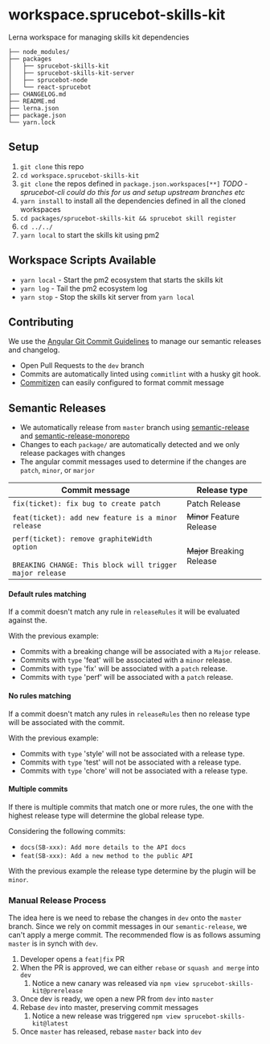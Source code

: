 # workspace.sprucebot-skills-kit
Lerna workspace for managing skills kit dependencies

```
├── node_modules/
├── packages
│   ├── sprucebot-skills-kit
│   ├── sprucebot-skills-kit-server
│   ├── sprucebot-node
│   └── react-sprucebot
├── CHANGELOG.md
├── README.md
├── lerna.json
├── package.json
└── yarn.lock
```

## Setup
1. `git clone` this repo
1. `cd workspace.sprucebot-skills-kit`
1. `git clone` the repos defined in `package.json.workspaces[**]` *TODO - sprucebot-cli could do this for us and setup upstream branches etc*
1. `yarn install` to install all the dependencies defined in all the cloned workspaces
1. `cd packages/sprucebot-skills-kit && sprucebot skill register`
1. `cd ../../`
1. `yarn local` to start the skills kit using pm2

## Workspace Scripts Available
* `yarn local` - Start the pm2 ecosystem that starts the skills kit
* `yarn log` - Tail the pm2 ecosystem log
* `yarn stop` - Stop the skills kit server from `yarn local`

## Contributing
We use the [Angular Git Commit Guidelines](https://github.com/angular/angular.js/blob/master/DEVELOPERS.md#-git-commit-guidelines) to manage our semantic releases and changelog.
* Open Pull Requests to the `dev` branch
* Commits are automatically linted using `commitlint` with a husky git hook.
* [Commitizen](https://www.npmjs.com/package/commitizen) can easily configured to format commit message

## Semantic Releases
* We automatically release from `master` branch using [semantic-release](https://github.com/semantic-release/semantic-release) and [semantic-release-monorepo](https://github.com/Updater/semantic-release-monorepo)
* Changes to each `package/` are automatically detected and we only release packages with changes
* The angular commit messages used to determine if the changes are `patch`, `minor`, or `marjor`

| Commit message                                                                                                                                                                                   | Release type               |
|--------------------------------------------------------------------------------------------------------------------------------------------------------------------------------------------------|----------------------------|
| `fix(ticket): fix bug to create patch`                                                                                                                             | Patch Release              |
| `feat(ticket): add new feature is a minor release`                                                                                                                                                       | ~~Minor~~ Feature Release  |
| `perf(ticket): remove graphiteWidth option`<br><br>`BREAKING CHANGE: This block will trigger major release` | ~~Major~~ Breaking Release |

#### Default rules matching

If a commit doesn't match any rule in `releaseRules` it will be evaluated against the.

With the previous example:
- Commits with a breaking change will be associated with a `Major` release.
- Commits with `type` 'feat' will be associated with a `minor` release.
- Commits with `type` 'fix' will be associated with a `patch` release.
- Commits with `type` 'perf' will be associated with a `patch` release.

#### No rules matching

If a commit doesn't match any rules in `releaseRules` then no release type will be associated with the commit.

With the previous example:
- Commits with `type` 'style' will not be associated with a release type.
- Commits with `type` 'test' will not be associated with a release type.
- Commits with `type` 'chore' will not be associated with a release type.

#### Multiple commits

If there is multiple commits that match one or more rules, the one with the highest release type will determine the global release type.

Considering the following commits:
- `docs(SB-xxx): Add more details to the API docs`
- `feat(SB-xxx): Add a new method to the public API`

With the previous example the release type determine by the plugin will be `minor`.

### Manual Release Process
The idea here is we need to rebase the changes in `dev` onto the `master` branch. Since we rely on commit messages in our `semantic-release`, we can't apply a merge commit.
The recommended flow is as follows assuming `master` is in synch with `dev`.

1. Developer opens a `feat|fix` PR
1. When the PR is approved, we can either `rebase` or `squash and merge` into `dev`
    1. Notice a new canary was released via `npm view sprucebot-skills-kit@prerelease`
1. Once dev is ready, we open a new PR from `dev` into `master`
1. Rebase `dev` into master, preserving commit messages
    1. Notice a new release was triggered `npm view sprucebot-skills-kit@latest`
1. Once `master` has released, rebase `master` back into `dev`